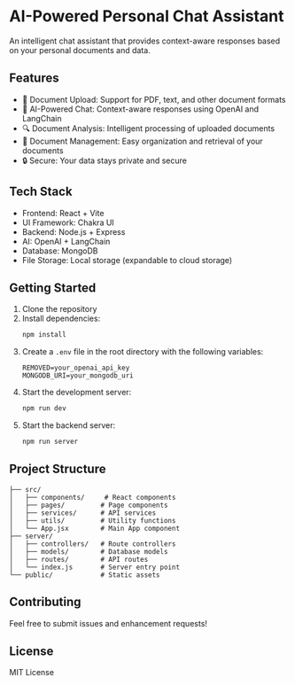 # AI-Powered Personal Chat Assistant

An intelligent chat assistant that provides context-aware responses based on your personal documents and data.

## Features

- 📄 Document Upload: Support for PDF, text, and other document formats
- 🤖 AI-Powered Chat: Context-aware responses using OpenAI and LangChain
- 🔍 Document Analysis: Intelligent processing of uploaded documents
- 💾 Document Management: Easy organization and retrieval of your documents
- 🔒 Secure: Your data stays private and secure

## Tech Stack

- Frontend: React + Vite
- UI Framework: Chakra UI
- Backend: Node.js + Express
- AI: OpenAI + LangChain
- Database: MongoDB
- File Storage: Local storage (expandable to cloud storage)

## Getting Started

1. Clone the repository
2. Install dependencies:
   ```bash
   npm install
   ```
3. Create a `.env` file in the root directory with the following variables:
   ```
   REMOVED=your_openai_api_key
   MONGODB_URI=your_mongodb_uri
   ```
4. Start the development server:
   ```bash
   npm run dev
   ```
5. Start the backend server:
   ```bash
   npm run server
   ```

## Project Structure

```
├── src/
│   ├── components/     # React components
│   ├── pages/         # Page components
│   ├── services/      # API services
│   ├── utils/         # Utility functions
│   └── App.jsx        # Main App component
├── server/
│   ├── controllers/   # Route controllers
│   ├── models/        # Database models
│   ├── routes/        # API routes
│   └── index.js       # Server entry point
└── public/            # Static assets
```

## Contributing

Feel free to submit issues and enhancement requests!

## License

MIT License
